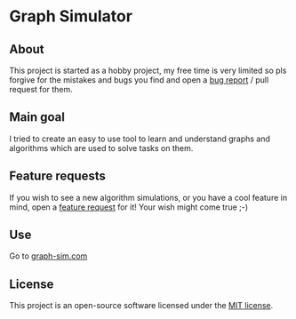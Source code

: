 # Graph Simulator

## About

This project is started as a hobby project, my free time is very limited so pls forgive for the mistakes and bugs you find and open a [bug report](https://github.com/Janiaje/graph-simulator/issues/new?assignees=Janiaje&labels=bug&template=bug_report.md&title=) / pull request for them.


## Main goal

I tried to create an easy to use tool to learn and understand graphs and algorithms which are used to solve tasks on them.


## Feature requests

If you wish to see a new algorithm simulations, or you have a cool feature in mind, open a [feature request](https://github.com/Janiaje/graph-simulator/issues/new?assignees=Janiaje&labels=enhancement&template=feature_request.md&title=) for it!
Your wish might come true ;-)


## Use

Go to [graph-sim.com](graph-sim.com)

## License

This project is an open-source software licensed under the [MIT license](https://opensource.org/licenses/MIT).


